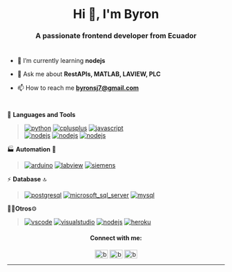 
<h1 align="center">Hi 👋, I'm Byron</h1>
<h3 align="center">A passionate frontend developer from Ecuador</h3>

#

- 🌱 I’m currently learning **nodejs** 

- 💬 Ask me about **RestAPIs, MATLAB, LAVIEW, PLC**

- 📫 How to reach me **byronsj7@gmail.com**

#

🧰 **Languages and Tools**
  ><a href="https://github.com/mbyron7-code"><img src="https://img.shields.io/badge/python-FFFF00.svg?style=for-the-badge&logo=python&logoColor=0768a8&labelColor=ffffff" alt="python"></a>
<a href="https://github.com/mbyron7-code"><img src="https://img.shields.io/badge/C++-4B0082.svg?style=for-the-badge&logo=c%2B%2B&logoColor=4B0082&labelColor=ffffff" alt="cplusplus"></a>
<a href="https://github.com/mbyron7-code"><img src="https://img.shields.io/badge/JS-f5f542.svg?style=for-the-badge&logo=javascript&logoColor=f5f542&labelColor=ffffff" alt="javascript"></a>  
<a href="https://github.com/mbyron7-code"><img src="https://img.shields.io/badge/nodejs-588157.svg?style=for-the-badge&logo=nodedotjs&logoColor=588157&labelColor=ffffff" alt="nodejs"></a>
<a href="https://github.com/mbyron7-code"><img src="https://img.shields.io/badge/nodered-e63946.svg?style=for-the-badge&logo=nodered&logoColor=e63946&labelColor=ffffff" alt="nodejs"></a>
<a href="https://github.com/mbyron7-code"><img src="https://img.shields.io/badge/express-5e548e.svg?style=for-the-badge&logo=express&logoColor=5e548e&labelColor=ffffff" alt="nodejs"></a>

🏭 **Automation** 🤖
  ><a href="https://github.com/mbyron7-code"><img src="https://img.shields.io/badge/arduino-00979D.svg?style=for-the-badge&logo=arduino&logoColor=00979D&labelColor=ffffff" alt="arduino"></a>
<a href="https://github.com/mbyron7-code"><img src="https://img.shields.io/badge/labview-ffdb00.svg?style=for-the-badge&logo=labview&logoColor=ffdb00&labelColor=ffffff" alt="labview"></a>
<a href="https://github.com/mbyron7-code"><img src="https://img.shields.io/badge/siemens_lenguaje-009999.svg?style=for-the-badge&logo=siemens&logoColor=009999&labelColor=ffffff" alt="siemens"></a>

⚡ **Database** 🔝
  ><a href="https://github.com/mbyron7-code"><img src="https://img.shields.io/badge/postgresql-6566ba.svg?style=for-the-badge&logo=postgresql&logoColor=6566ba&labelColor=ffffff" alt="postgresql"></a>
<a href="https://github.com/mbyron7-code"><img src="https://img.shields.io/badge/microsoft_sql_server-cc2927.svg?style=for-the-badge&logo=microsoftsqlserver&logoColor=cc2927&labelColor=ffffff" alt="microsoft_sql_server"></a>
<a href="https://github.com/mbyron7-code"><img src="https://img.shields.io/badge/mysql-3aabe8.svg?style=for-the-badge&logo=mysql&logoColor=3aabe8&labelColor=ffffff" alt="mysql"></a>

👩‍💻**Otros**⚙️
 ><a href="https://github.com/priyanshumay"><img src="https://img.shields.io/badge/vscode-blue.svg?style=for-the-badge&logo=visual-studio-code&labelColor=ffffff&logoColor=blue" alt="vscode"></a>
<a href="https://github.com/priyanshumay"><img src="https://img.shields.io/badge/visual_studio-5c2d91.svg?style=for-the-badge&logo=visualstudio&logoColor=5c2d91&labelColor=ffffff" alt="visualstudio"></a>
<a href="https://github.com/mbyron7-code"><img src="https://img.shields.io/badge/flutter-0077b6.svg?style=for-the-badge&logo=flutter&logoColor=0077b6&labelColor=ffffff" alt="nodejs"></a>
<a href="[https://github.com/priyanshumay](https://github.com/mbyron7-code)"><img src="https://img.shields.io/badge/heroku-430698.svg?style=for-the-badge&logo=heroku&logoColor=430098&labelColor=ffffff" alt="heroku"></a>

<h4 align="center">Connect with me:</h4> 
<p align="center">
<a href="https://twitter.com/byronsj7" target="blank"><img align="center" src="https://raw.githubusercontent.com/rahuldkjain/github-profile-readme-generator/master/src/images/icons/Social/twitter.svg" alt="byronsj7" height="20" width="30" /></a>
<a href="https://fb.com/byron mauricio sj" target="blank"><img align="center" src="https://raw.githubusercontent.com/rahuldkjain/github-profile-readme-generator/master/src/images/icons/Social/facebook.svg" alt="byron mauricio sj" height="20" width="30" /></a>
<a href="https://instagram.com/byronsj07" target="blank"><img align="center" src="https://raw.githubusercontent.com/rahuldkjain/github-profile-readme-generator/master/src/images/icons/Social/instagram.svg" alt="byronsj07" height="20" width="30" /></a>
</p>

------
